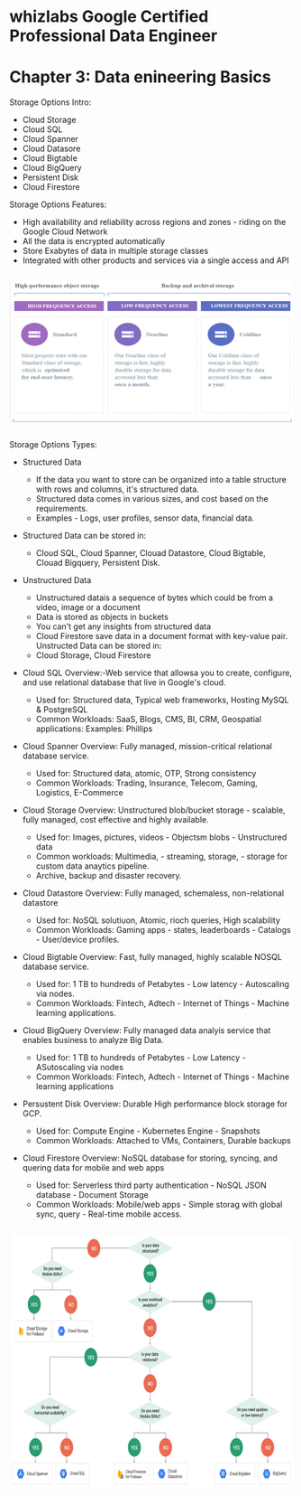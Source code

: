 # whizlabs Google Certified Professional Data Engineer  
# Chapter 3: Data enineering Basics

Storage Options Intro:
- Cloud Storage
- Cloud SQL
- Cloud Spanner
- Cloud Datasore
- Cloud Bigtable
- Cloud BigQuery
- Persistent Disk
- Cloud Firestore

Storage Options Features:

- High availability and reliability across regions and zones - riding on the Google Cloud Network
- All the data is encrypted automatically
- Store Exabytes of data in multiple storage classes
- Integrated with other products and services via a single access and API
```
```
<img src="https://github.com/cgpeanut/whizlabs-data-engineer/blob/master/images/storage-aws.png" alt="IMAGE ALT TEXT HERE" width="550" height="250" /></a>
```
```

Storage Options Types:

- Structured Data
    - If the data you want to store can be organized into a table structure with rows and columns, it's structured data.
    - Structured data comes in various sizes, and cost based on the requirements. 
    - Examples - Logs, user profiles, sensor data, financial data.
- Structured Data can be stored in:
    - Cloud SQL, Cloud Spanner, Clouad Datastore, Cloud Bigtable, Clouad Bigquery, Persistent Disk.

- Unstructured Data
    - Unstructured datais a sequence of bytes which could be from a video, image or a document 
    - Data is stored as objects in buckets
    - You can't get any insights from structured data
    - Cloud Firestore save data in a document format with key-value pair. 
Unstructed Data can be stored in: 
    - Cloud Storage, Cloud Firestore

- Cloud SQL Overview:-Web service that allowsa you to create, configure, and use relational database that live in Google's cloud. 
    - Used for: Structured data, Typical web frameworks, Hosting MySQL & PostgreSQL
    - Common Workloads: SaaS, Blogs, CMS, BI, CRM, Geospatial applications: Examples: Phillips

- Cloud Spanner Overview: Fully managed, mission-critical relational database service.
    - Used for: Structured data, atomic, OTP, Strong consistency
    - Common Workloads: Trading, Insurance, Telecom, Gaming, Logistics, E-Commerce

- Cloud Storage Overview: Unstructured blob/bucket storage - scalable, fully managed, cost effective and highly available. 
    - Used for: Images, pictures, videos - Objectsm blobs - Unstructured data
    - Common workloads: Multimedia, - streaming, storage, - storage for custom data anaytics pipeline.
    - Archive, backup and disaster recovery.

- Cloud Datastore Overview: Fully managed, schemaless, non-relational datastore
    - Used for: NoSQL solutiuon, Atomic, rioch queries, High scalability
    - Common Workloads: Gaming apps - states, leaderboards - Catalogs - User/device profiles.

- Cloud Bigtable Overview: Fast, fully managed, highly scalable NOSQL database service.
    - Used for: 1 TB to hundreds of Petabytes - Low latency - Autoscaling via nodes.
    - Common Workloads: Fintech, Adtech - Internet of Things - Machine learning applications. 

- Cloud BigQuery Overview: Fully managed data analyis service that enables business to analyze Big Data.
    - Used for: 1 TB to hundreds of Petabytes - Low Latency - ASutoscaling via nodes 
    - Common Workloads: Fintech, Adtech - Internet of Things - Machine learning applications

- Persustent Disk Overview: Durable High performance block storage for GCP. 
    - Used for: Compute Engine - Kubernetes Engine - Snapshots 
    - Common Workloads: Attached to VMs, Containers, Durable backups

- Cloud Firestore Overview: NoSQL database for storing, syncing, and quering data for mobile and web apps
    - Used for: Serverless third party authentication - NoSQL JSON database - Document Storage
    - Common Workloads: Mobile/web apps - Simple storag with global sync, query - Real-time mobile access.
```
```
<img src="https://github.com/cgpeanut/whizlabs-data-engineer/blob/master/images/gcp-storage-flowchart.png" alt="IMAGE ALT TEXT HERE" width="750" height="450" /></a>
```